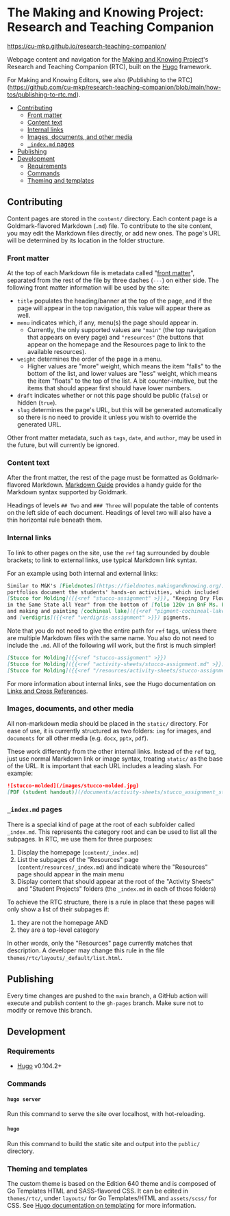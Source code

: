 # The Making and Knowing Project: Research and Teaching Companion

https://cu-mkp.github.io/research-teaching-companion/

Webpage content and navigation for the [Making and Knowing Project](https://makingandknowing.org/)'s Research and Teaching Companion (RTC), built on the [Hugo](https://gohugo.io/) framework.

For Making and Knowing Editors, see also (Publishing to the RTC](https://github.com/cu-mkp/research-teaching-companion/blob/main/how-tos/publishing-to-rtc.md).

- [Contributing](#contributing)
  * [Front matter](#front-matter)
  * [Content text](#content-text)
  * [Internal links](#internal-links)
  * [Images, documents, and other media](#images-documents-and-other-media)
  * [`_index.md` pages](#_indexmd-pages)
- [Publishing](#publishing)
- [Development](#development)
  * [Requirements](#requirements)
  * [Commands](#commands)
  * [Theming and templates](#theming-and-templates)

## Contributing

Content pages are stored in the `content/` directory. Each content page is a Goldmark-flavored Markdown (`.md`) file. To contribute to the site content, you may edit the Markdown files directly, or add new ones. The page's URL will be determined by its location in the folder structure.

### Front matter

At the top of each Markdown file is metadata called "[front matter](https://gohugo.io/content-management/front-matter/)", separated from the rest of the file by three dashes (`---`) on either side. The following front matter information will be used by the site:

-   `title` populates the heading/banner at the top of the page, and if the page will appear in the top navigation, this value will appear there as well.
-   `menu` indicates which, if any, menu(s) the page should appear in.
    -   Currently, the only supported values are `"main"` (the top navigation that appears on every page) and `"resources"` (the buttons that appear on the homepage and the Resources page to link to the available resources).
-   `weight` determines the order of the page in a menu.
    -   Higher values are "more" weight, which means the item "falls" to the bottom of the list, and lower values are "less" weight, which means the item "floats" to the top of the list. A bit counter-intuitive, but the items that should appear first should have lower numbers.
-   `draft` indicates whether or not this page should be public (`false`) or hidden (`true`).
-   `slug` determines the page's URL, but this will be generated automatically so there is no need to provide it unless you wish to override the generated URL.

Other front matter metadata, such as `tags`, `date`, and `author`, may be used in the future, but will currently be ignored.

### Content text

After the front matter, the rest of the page must be formatted as Goldmark-flavored Markdown. [Markdown Guide](https://www.markdownguide.org/tools/hugo/) provides a handy guide for the Markdown syntax supported by Goldmark.

Headings of levels `## Two` and `### Three` will populate the table of contents on the left side of each document. Headings of level two will also have a thin horizontal rule beneath them.

### Internal links

To link to other pages on the site, use the `ref` tag surrounded by double brackets; to link to external links, use typical Markdown link syntax.

For an example using both internal and external links:

```markdown
Similar to M&K's [Fieldnotes](https://fieldnotes.makingandknowing.org/), these
portfolios document the students' hands-on activities, which included
[Stucco for Molding]({{<ref "stucco-assignment" >}}), "Keeping Dry Flowers
in the Same State all Year" from the bottom of [folio 120v in BnF Ms. Fr. 640](https://edition640.makingandknowing.org/#/folios/120v/f/120v/tl),
and making and painting [cochineal lake]({{<ref "pigment-cochineal-lake_assignment" >}})
and [verdigris]({{<ref "verdigris-assignment" >}}) pigments.
```

Note that you do not need to give the entire path for `ref` tags, unless there are multiple Markdown files with the same name. You also do not need to include the `.md`. All of the following will work, but the first is much simpler!

```markdown
[Stucco for Molding]({{<ref "stucco-assignment" >}})
[Stucco for Molding]({{<ref "activity-sheets/stucco-assignment.md" >}})
[Stucco for Molding]({{<ref "/resources/activity-sheets/stucco-assignment.md" >}})
```

For more information about internal links, see the Hugo documentation on [Links and Cross References](https://gohugo.io/content-management/cross-references/).

### Images, documents, and other media

All non-markdown media should be placed in the `static/` directory. For ease of use, it is currently structured as two folders: `img` for images, and `documents` for all other media (e.g. `docx`, `pptx`, `pdf`).

These work differently from the other internal links. Instead of the `ref` tag, just use normal Markdown link or image syntax, treating `static/` as the base of the URL. It is important that each URL includes a leading slash. For example:

```markdown
![stucco-molded](/images/stucco-molded.jpg)
[PDF (student handout)](/documents/activity-sheets/stucco_assignment_student-handout.pdf)
```

### `_index.md` pages

There is a special kind of page at the root of each subfolder called `_index.md`. This represents the category root and can be used to list all the subpages. In RTC, we use them for three purposes:

1. Display the homepage (`content/_index.md`)
2. List the subpages of the "Resources" page (`content/resources/_index.md`) and indicate where the "Resources" page should appear in the main menu
3. Display content that should appear at the root of the "Activity Sheets" and "Student Projects" folders (the `_index.md` in each of those folders)

To achieve the RTC structure, there is a rule in place that these pages will only show a list of their subpages if:

1. they are not the homepage AND
2. they are a top-level category

In other words, only the "Resources" page currently matches that description. A developer may change this rule in the file `themes/rtc/layouts/_default/list.html`.

## Publishing

Every time changes are pushed to the `main` branch, a GitHub action will execute and publish content to the `gh-pages` branch. Make sure not to modify or remove this branch.

## Development

### Requirements

-   [Hugo](https://gohugo.io/) v0.104.2+

### Commands

#### `hugo server`

Run this command to serve the site over localhost, with hot-reloading.

#### `hugo`

Run this command to build the static site and output into the `public/` directory.

### Theming and templates

The custom theme is based on the Edition 640 theme and is composed of Go Templates HTML and SASS-flavored CSS. It can be edited in `themes/rtc/`, under `layouts/` for Go Templates/HTML and `assets/scss/` for CSS. See [Hugo documentation on templating](https://gohugo.io/templates/introduction/) for more information.
